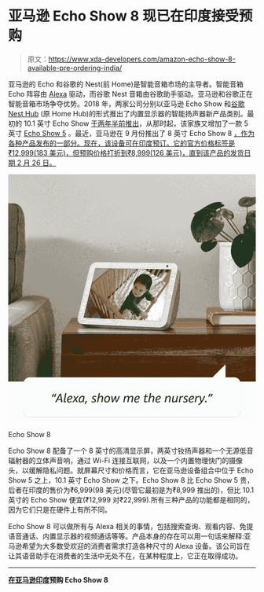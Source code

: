 # 亚马逊 Echo Show 8 现已在印度接受预购

> 原文：<https://www.xda-developers.com/amazon-echo-show-8-available-pre-ordering-india/>

亚马逊的 Echo 和谷歌的 Nest(前 Home)是智能音箱市场的主导者。智能音箱 Echo 阵容由 [Alexa](https://www.xda-developers.com/tag/amazon-alexa/) 驱动，而谷歌 Nest 音箱由谷歌助手驱动。亚马逊和谷歌正在智能音箱市场争夺优势。2018 年，两家公司分别以亚马逊 Echo Show 和[谷歌 Nest Hub](https://www.xda-developers.com/google-home-hub-smart-display-google-chromecast-v3/) (原 Home Hub)的形式推出了内置显示器的智能扬声器新产品类别。最初的 10.1 英寸 Echo Show [于两年半前推出](https://www.xda-developers.com/amazons-touchscreen-echo-show-announced-alexa-updated-with-voice-calls/)，从那时起，该家族又增加了一款 5 英寸 [Echo Show 5](https://www.xda-developers.com/amazon-echo-show-5-90/) 。最近，亚马逊在 9 月份推出了 8 英寸 Echo Show 8 [，作为各种产品发布的一部分。现在，该设备可在印度预订。它的官方价格标签是₹12,999(183 美元)，但预购价格打折到₹8,999(126 美元)，直到该产品的发货日期 2 月 26 日。](https://www.xda-developers.com/amazon-echo-2019-announcements/)

 <picture>![](img/cf47f5e4ea65c416678d162d971ccbeb.png)</picture> 

Echo Show 8

Echo Show 8 配备了一个 8 英寸的高清显示屏，两英寸钕扬声器和一个无源低音辐射器的立体声音响，通过 Wi-Fi 连接互联网，以及一个内置物理快门的摄像头，以缓解隐私问题。就屏幕尺寸和价格而言，它在亚马逊设备组合中位于 Echo Show 5 之上，10.1 英寸 Echo Show 之下。Echo Show 8 比 Echo Show 5 贵，后者在印度的售价为₹6,999(98 美元)(尽管它最初是为₹8,999 推出的)，但比 10.1 英寸的 Echo Show 便宜(₹12,999 对₹22,999).所有三种产品的功能都是相同的，因为它们只是在硬件上有所不同。

Echo Show 8 可以做所有与 Alexa 相关的事情，包括搜索查询、观看内容、免提语音通话、内置显示器的视频通话等等。产品本身的存在可以用一句话来解释:亚马逊希望为大多数受欢迎的消费者需求打造各种尺寸的 Alexa 设备。该公司旨在让其语音助手在消费者的生活中无处不在，在某种程度上，它正在取得成功。

* * *

**[在亚马逊印度](https://www.amazon.in/dp/B07SMNPCGK/?tag=xdaportalin-21)预购 Echo Show 8**